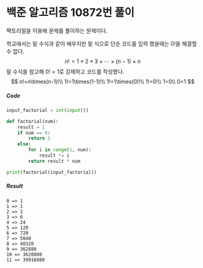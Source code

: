 # 백준 알고리즘 10872번 풀이

팩토리얼을 이용해 문제를 풀이하는 문제이다.

학교에서는 밑 수식과 같이 배우지만 밑 식으로 단순 코드를 입력 했을때는 0!을 해결할 수 없다.
$$
n! = 1\times2\times3\times\cdots\times(n-1)\times n
$$
밑 수식을 참고해 0! = 1로 강제하고 코드를 작성했다.
$$
n!=n\times(n-1)!\\
1!=1\times(1-1)!\\
1!=1\times(0)!\\
1!=0!\\
1=0\\
0=1
$$




##### Code

```python
input_factorial = int(input())

def factorial(num):
    result = 1
    if num == 0:
        return 1
    else:
        for i in range(1, num):
            result *= i
        return result * num

print(factorial(input_factorial))
```

##### Result

```
0 => 1
1 => 1
2 => 2
3 => 6
4 => 24
5 => 120
6 => 720
7 => 5040
8 => 40320
9 => 362880
10 => 3628800
11 => 39916800
```

